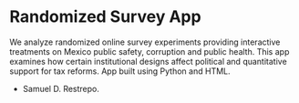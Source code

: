 # Randomized Survey App

We analyze randomized online survey experiments providing interactive treatments on Mexico public safety, corruption and public health. This app examines how certain institutional designs affect political and quantitative support for tax reforms. App built using Python and HTML.

- Samuel D. Restrepo.
